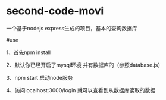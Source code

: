 # second-code-movi
一个基于nodejs express生成的项目，基本的查询数据库

#use

1、首先npm install

2、默认你已经开启了mysql环境 并有数据库的（参照database.js）

3、npm start 启动node服务

4、访问localhost:3000/login 就可以查看到从数据库读取的数据